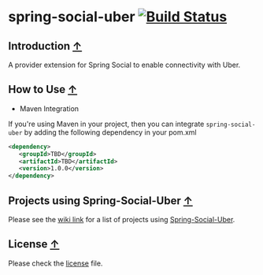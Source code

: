 # spring-social-uber [![Build Status](https://travis-ci.org/YashchenkoN/spring-social-uber.svg?branch=master)](https://travis-ci.org/YashchenkoN/spring-social-uber)

## <a name="introduction">Introduction</a> [&#8593;](#toc)

A provider extension for Spring Social to enable connectivity with Uber.

## <a name="how-to-use">How to Use</a> [&#8593;](#toc)

* Maven Integration

If you're using Maven in your project, then you can integrate `spring-social-uber` by adding the following dependency in your pom.xml
	
```xml
<dependency>
   <groupId>TBD</groupId>
   <artifactId>TBD</artifactId>
   <version>1.0.0</version>
</dependency>
```

## <a name="projects-using-spring-social-uber">Projects using Spring-Social-Uber</a> [&#8593;](#toc)

Please see the [wiki link](https://github.com/yashchenkon/spring-social-uber) for a list of projects using [Spring-Social-Uber](https://github.com/yashchenkon/spring-social-uber).

## <a name="license">License</a> [&#8593;](#toc)

Please check the [license](https://github.com/yashchenkon/spring-social-uber/blob/master/LICENSE) file.
